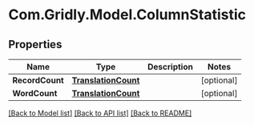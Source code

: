 # Com.Gridly.Model.ColumnStatistic

## Properties

Name | Type | Description | Notes
------------ | ------------- | ------------- | -------------
**RecordCount** | [**TranslationCount**](TranslationCount.md) |  | [optional] 
**WordCount** | [**TranslationCount**](TranslationCount.md) |  | [optional] 

[[Back to Model list]](../README.md#documentation-for-models) [[Back to API list]](../README.md#documentation-for-api-endpoints) [[Back to README]](../README.md)

